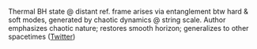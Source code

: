 
Thermal BH state @ distant ref. frame arises via entanglement btw hard & soft modes, generated by chaotic dynamics @ string scale. Author emphasizes chaotic nature; restores smooth horizon; generalizes to other spacetimes ([Twitter](https://twitter.com/JoshuahHeath/status/1163459423487922176))
